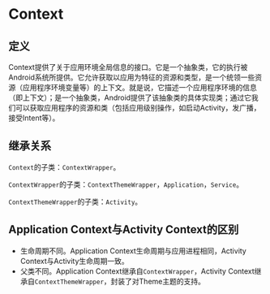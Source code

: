 # Context

## 定义

Context提供了关于应用环境全局信息的接口。它是一个抽象类，它的执行被Android系统所提供。它允许获取以应用为特征的资源和类型，是一个统领一些资源（应用程序环境变量等）的上下文。就是说，它描述一个应用程序环境的信息（即上下文）；是一个抽象类，Android提供了该抽象类的具体实现类；通过它我们可以获取应用程序的资源和类（包括应用级别操作，如启动Activity，发广播，接受Intent等）。



## 继承关系

`Context`的子类：`ContextWrapper`。

`ContextWrapper`的子类：`ContextThemeWrapper`，`Application`，`Service`。

`ContextThemeWrapper`的子类：`Activity`。



## Application Context与Activity Context的区别

* 生命周期不同。Application Context生命周期与应用进程相同，Activity Context与Activity生命周期一致。
* 父类不同。Application Context继承自`ContextWrapper`，Activity Context继承自`ContextThemeWrapper`，封装了对Theme主题的支持。

